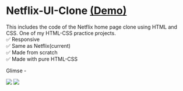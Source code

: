 # Netflix-UI-Clone [(Demo)](https://netflix-ui-clone-gamma.vercel.app/)
This includes the code of the Netflix home page clone using HTML and CSS. One of my HTML-CSS practice projects.<br>
✅ Responsive <br>
✅ Same as Netflix(current) <br>
✅ Made from scratch <br>
✅ Made with pure HTML-CSS <br>

Glimse - 

<img src="Writing Read Me/Netflix — Mozilla Firefox 25-07-2023 03_56_43 PM.png">
<img src="Writing Read Me/Netflix — Mozilla Firefox 25-07-2023 03_57_01 PM.png">
